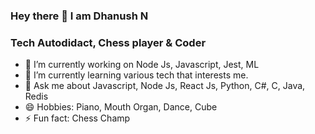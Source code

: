 ### Hey there 👋 I am Dhanush N

### Tech Autodidact, Chess player & Coder

- 🔭 I’m currently working on Node Js, Javascript, Jest, ML
- 🌱 I’m currently learning various tech that interests me.
- 💬 Ask me about Javascript, Node Js, React Js, Python, C#, C, Java, Redis
- 😄 Hobbies: Piano, Mouth Organ, Dance, Cube
- ⚡ Fun fact: Chess Champ



